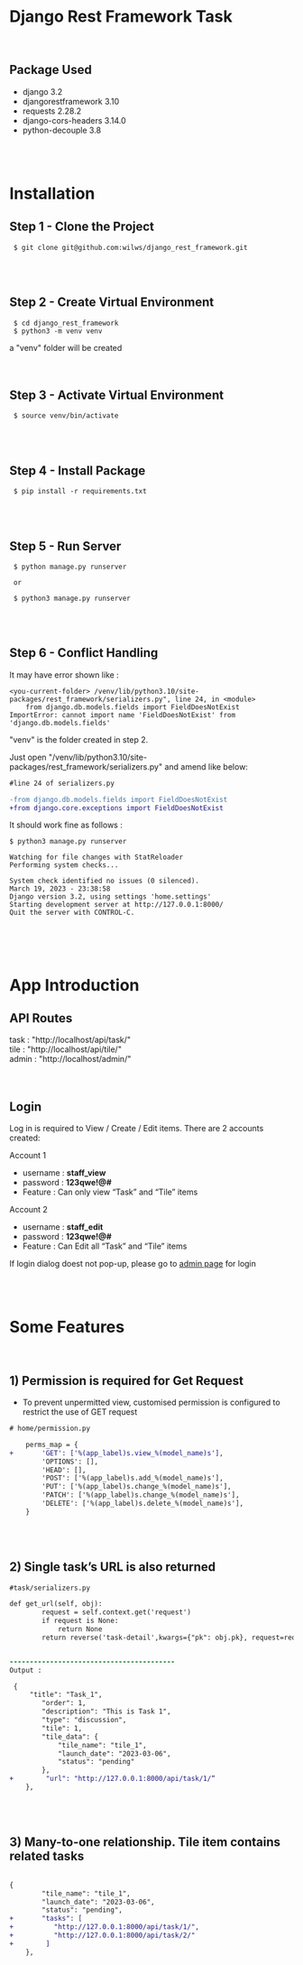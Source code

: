 # Django Rest Framework Task

<br>


## Package Used
- django 3.2 <br>
- djangorestframework 3.10<br>
- requests 2.28.2<br>
- django-cors-headers 3.14.0<br>
- python-decouple 3.8<br>

<br>
<br>

# Installation

## Step 1 - Clone the Project
```
 $ git clone git@github.com:wilws/django_rest_framework.git
```
<br>
<br>


## Step 2 - Create Virtual Environment
```
 $ cd django_rest_framework
 $ python3 -m venv venv
```

a "venv" folder will be created
<br>
<br>
<br>


## Step 3 - Activate Virtual Environment
```
 $ source venv/bin/activate
```
<br>
<br>



## Step 4 - Install Package
```
 $ pip install -r requirements.txt
```
<br>
<br>

## Step 5 - Run Server
```
 $ python manage.py runserver

 or 

 $ python3 manage.py runserver
```
<br>
<br>

## Step 6 - Conflict Handling

It may have error shown like :
```
<you-current-folder> /venv/lib/python3.10/site-packages/rest_framework/serializers.py", line 24, in <module>
    from django.db.models.fields import FieldDoesNotExist
ImportError: cannot import name 'FieldDoesNotExist' from 'django.db.models.fields'

```
"venv" is the folder created in step 2.

Just open "/venv/lib/python3.10/site-packages/rest_framework/serializers.py" and amend like below:


```diff
#line 24 of serializers.py

-from django.db.models.fields import FieldDoesNotExist
+from django.core.exceptions import FieldDoesNotExist

```

It should work fine as follows :
```
$ python3 manage.py runserver

Watching for file changes with StatReloader
Performing system checks...

System check identified no issues (0 silenced).
March 19, 2023 - 23:38:58
Django version 3.2, using settings 'home.settings'
Starting development server at http://127.0.0.1:8000/
Quit the server with CONTROL-C.
```


<br>
<br>
<br>

# App Introduction

## API Routes
task : "http://localhost/api/task/" <br>
tile : "http://localhost/api/tile/" <br>
admin : "http://localhost/admin/"
<br>
<br>
<br>

## Login
Log in is required to View / Create / Edit items. There are 2 accounts created: <br>

Account 1
- username : **staff_view** <br> 
- password : **123qwe!@#** <br> 
- Feature : Can only view  “Task” and “Tile” items <br>

Account 2
- username : **staff_edit** <br> 
- password : **123qwe!@#** <br> 
- Feature : Can Edit all “Task” and “Tile” items

If login dialog doest not pop-up, please go to [admin page]("http://127.0.0.1:8000/admin/") for login

<br>
<br>

# Some Features

<br>

## 1) Permission is required for Get Request   
- To prevent unpermitted view, customised permission is configured to restrict the use of GET request

```diff
# home/permission.py

    perms_map = {
+       'GET': ['%(app_label)s.view_%(model_name)s'],   
        'OPTIONS': [],
        'HEAD': [],
        'POST': ['%(app_label)s.add_%(model_name)s'],
        'PUT': ['%(app_label)s.change_%(model_name)s'],
        'PATCH': ['%(app_label)s.change_%(model_name)s'],
        'DELETE': ['%(app_label)s.delete_%(model_name)s'],
    }

```

<br>
<br>

## 2) Single task’s URL is also returned  


```diff
#task/serializers.py

def get_url(self, obj):
        request = self.context.get('request')
        if request is None:
            return None
        return reverse('task-detail',kwargs={"pk": obj.pk}, request=request)


-----------------------------------------
Output :

 {
     "title": "Task_1",
        "order": 1,
        "description": "This is Task 1",
        "type": "discussion",
        "tile": 1,
        "tile_data": {
            "tile_name": "tile_1",
            "launch_date": "2023-03-06",
            "status": "pending"
        },
+        "url": "http://127.0.0.1:8000/api/task/1/“       
    },


```


<br>
<br>

## 3) Many-to-one relationship. Tile item contains related tasks 


```diff

{
        "tile_name": "tile_1",
        "launch_date": "2023-03-06",
        "status": "pending",
+       "tasks": [
+          "http://127.0.0.1:8000/api/task/1/",
+          "http://127.0.0.1:8000/api/task/2/"
+        ]
    },


```

